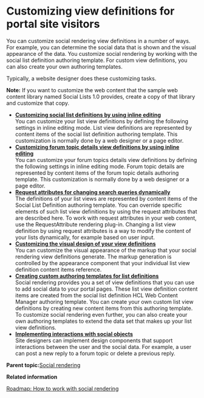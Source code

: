 # Customizing view definitions for portal site visitors 

You can customize social rendering view definitions in a number of ways. For example, you can determine the social data that is shown and the visual appearance of the data. You customize social rendering by working with the social list definition authoring template. For custom view definitions, you can also create your own authoring templates.

Typically, a website designer does these customizing tasks.

**Note:** If you want to customize the web content that the sample web content library named Social Lists 1.0 provides, create a copy of that library and customize that copy.

-   **[Customizing social list definitions by using inline editing ](../social/soc_rendr_cust_socl_list.md)**  
You can customize your list view definitions by defining the following settings in inline editing mode. List view definitions are represented by content items of the social list definition authoring template. This customization is normally done by a web designer or a page editor.
-   **[Customizing forum topic details view definitions by using inline editing ](../social/soc_rendr_cust_forum_topc_dvd.md)**  
You can customize your forum topics details view definitions by defining the following settings in inline editing mode. Forum topic details are represented by content items of the forum topic details authoring template. This customization is normally done by a web designer or a page editor.
-   **[Request attributes for changing search queries dynamically ](../social/soc_rendr_chg_srchq_dyn.md)**  
The definitions of your list views are represented by content items of the Social List Definition authoring template. You can override specific elements of such list view definitions by using the request attributes that are described here. To work with request attributes in your web content, use the RequestAttribute rendering plug-in. Changing a list view definition by using request attributes is a way to modify the content of your lists dynamically, for example based on user input.
-   **[Customizing the visual design of your view definitions ](../social/soc_rendr_cust_socl_list_visual_design.md)**  
You can customize the visual appearance of the markup that your social rendering view definitions generate. The markup generation is controlled by the appearance component that your individual list view definition content items reference.
-   **[Creating custom authoring templates for list definitions ](../social/soc_rendr_create_cust_auth_templt.md)**  
Social rendering provides you a set of view definitions that you can use to add social data to your portal pages. These list view definition content items are created from the social list definition HCL Web Content Manager authoring template. You can create your own custom list view definitions by creating new content items from this authoring template. To customize social rendering even further, you can also create your own authoring templates to extend the data set that makes up your list view definitions.
-   **[Implementing interactions with social objects ](../wcm/wcm_dev_impl_intrax_soc_objects.md)**  
Site designers can implement design components that support interactions between the user and the social data. For example, a user can post a new reply to a forum topic or delete a previous reply.

**Parent topic:**[Social rendering ](../social/soc_rendr_ovu.md)

**Related information**  


[Roadmap: How to work with social rendering ](../social/soc_rendr_roadmap.md)

